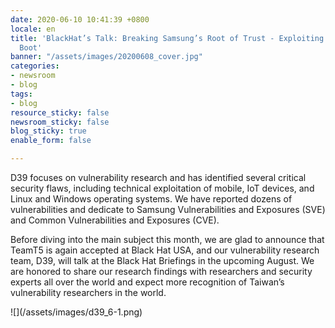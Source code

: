 ```yaml
---
date: 2020-06-10 10:41:39 +0800
locale: en
title: 'BlackHat’s Talk: Breaking Samsung’s Root of Trust - Exploiting Samsung Secure
  Boot'
banner: "/assets/images/20200608_cover.jpg"
categories:
- newsroom
- blog
tags:
- blog
resource_sticky: false
newsroom_sticky: false
blog_sticky: true
enable_form: false

---
```

D39 focuses on vulnerability research and has identified several critical security flaws, including technical exploitation of mobile, IoT devices, and Linux and Windows operating systems. We have reported dozens of vulnerabilities and dedicate to Samsung Vulnerabilities and Exposures (SVE) and Common Vulnerabilities and Exposures (CVE).

Before diving into the main subject this month, we are glad to announce that TeamT5 is again accepted at Black Hat USA, and our vulnerability research team, D39, will talk at the Black Hat Briefings in the upcoming August. We are honored to share our research findings with researchers and security experts all over the world and expect more recognition of Taiwan’s vulnerability researchers in the world.

!\[\](/assets/images/d39_6-1.png)